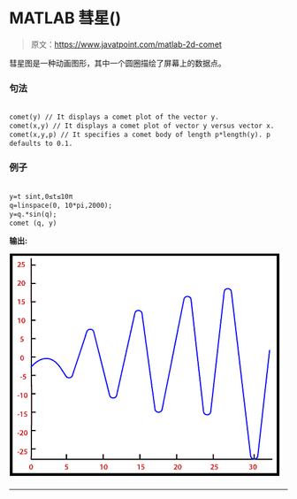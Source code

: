 # MATLAB 彗星()

> 原文：<https://www.javatpoint.com/matlab-2d-comet>

彗星图是一种动画图形，其中一个圆圈描绘了屏幕上的数据点。

### 句法

```

comet(y) // It displays a comet plot of the vector y.
comet(x,y) // It displays a comet plot of vector y versus vector x.
comet(x,y,p) // It specifies a comet body of length p*length(y). p defaults to 0.1.

```

### 例子

```

y=t sint,0≤t≤10π
q=linspace(0, 10*pi,2000);
y=q.*sin(q);
comet (q, y)

```

**输出:**

![MATLAB comet()](img/bfde8c0891b9cbcd658def9bfb5ffc86.png)

* * *